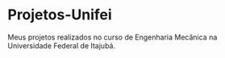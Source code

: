 # Projetos-Unifei
Meus projetos realizados no curso de Engenharia Mecânica na Universidade Federal de Itajubá.

